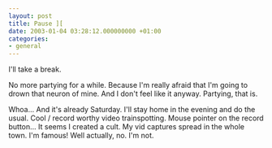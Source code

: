 ```yaml
---
layout: post
title: Pause ][
date: 2003-01-04 03:28:12.000000000 +01:00
categories:
- general
---
```

I'll take a break.

No more partying for a while. Because I'm really afraid that I'm going to drown that neuron of mine. And I don't feel like it anyway. Partying, that is.

Whoa... And it's already Saturday. I'll stay home in the evening and do the usual. Cool / record worthy video trainspotting. Mouse pointer on the record button... It seems I created a cult. My vid captures spread in the whole town. I'm famous! Well actually, no. I'm not.
